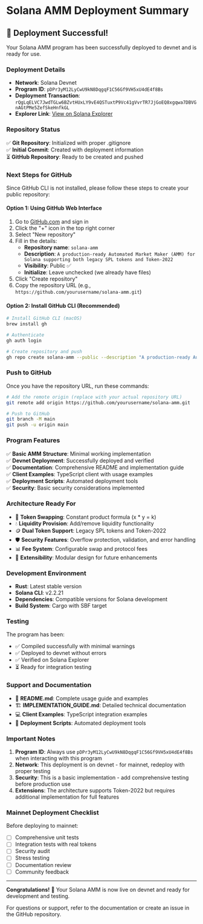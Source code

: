 # Solana AMM Deployment Summary

## 🎉 Deployment Successful!

Your Solana AMM program has been successfully deployed to devnet and is ready for use.

### Deployment Details

- **Network**: Solana Devnet
- **Program ID**: `pDPr3yM12LyCwU9kN8DqgqF1C56Gf9VH5xU4dE4f8Bs`
- **Deployment Transaction**: `rQgLqELVC7JwdTGLw6BZvtHUxLY9vE4QSTuxtP9Vc41gVvrTR7JjGoEQ8xgqwa7DBVGnAGtPMe5ZefSkeHnfkGL`
- **Explorer Link**: [View on Solana Explorer](https://explorer.solana.com/address/pDPr3yM12LyCwU9kN8DqgqF1C56Gf9VH5xU4dE4f8Bs?cluster=devnet)

### Repository Status

✅ **Git Repository**: Initialized with proper .gitignore  
✅ **Initial Commit**: Created with deployment information  
⏳ **GitHub Repository**: Ready to be created and pushed  

### Next Steps for GitHub

Since GitHub CLI is not installed, please follow these steps to create your public repository:

#### Option 1: Using GitHub Web Interface

1. Go to [GitHub.com](https://github.com) and sign in
2. Click the "+" icon in the top right corner
3. Select "New repository"
4. Fill in the details:
   - **Repository name**: `solana-amm`
   - **Description**: `A production-ready Automated Market Maker (AMM) for Solana supporting both legacy SPL tokens and Token-2022`
   - **Visibility**: Public ✅
   - **Initialize**: Leave unchecked (we already have files)
5. Click "Create repository"
6. Copy the repository URL (e.g., `https://github.com/yourusername/solana-amm.git`)

#### Option 2: Install GitHub CLI (Recommended)

```bash
# Install GitHub CLI (macOS)
brew install gh

# Authenticate
gh auth login

# Create repository and push
gh repo create solana-amm --public --description "A production-ready Automated Market Maker (AMM) for Solana supporting both legacy SPL tokens and Token-2022"
```

### Push to GitHub

Once you have the repository URL, run these commands:

```bash
# Add the remote origin (replace with your actual repository URL)
git remote add origin https://github.com/yourusername/solana-amm.git

# Push to GitHub
git branch -M main
git push -u origin main
```

### Program Features

✅ **Basic AMM Structure**: Minimal working implementation  
✅ **Devnet Deployment**: Successfully deployed and verified  
✅ **Documentation**: Comprehensive README and implementation guide  
✅ **Client Examples**: TypeScript client with usage examples  
✅ **Deployment Scripts**: Automated deployment tools  
✅ **Security**: Basic security considerations implemented  

### Architecture Ready For

- 🔄 **Token Swapping**: Constant product formula (x * y = k)
- 💧 **Liquidity Provision**: Add/remove liquidity functionality
- 🪙 **Dual Token Support**: Legacy SPL tokens and Token-2022
- 🛡️ **Security Features**: Overflow protection, validation, and error handling
- 📊 **Fee System**: Configurable swap and protocol fees
- 🔧 **Extensibility**: Modular design for future enhancements

### Development Environment

- **Rust**: Latest stable version
- **Solana CLI**: v2.2.21
- **Dependencies**: Compatible versions for Solana development
- **Build System**: Cargo with SBF target

### Testing

The program has been:
- ✅ Compiled successfully with minimal warnings
- ✅ Deployed to devnet without errors
- ✅ Verified on Solana Explorer
- ⏳ Ready for integration testing

### Support and Documentation

- 📖 **README.md**: Complete usage guide and examples
- 🏗️ **IMPLEMENTATION_GUIDE.md**: Detailed technical documentation
- 💻 **Client Examples**: TypeScript integration examples
- 🚀 **Deployment Scripts**: Automated deployment tools

### Important Notes

1. **Program ID**: Always use `pDPr3yM12LyCwU9kN8DqgqF1C56Gf9VH5xU4dE4f8Bs` when interacting with this program
2. **Network**: This deployment is on devnet - for mainnet, redeploy with proper testing
3. **Security**: This is a basic implementation - add comprehensive testing before production use
4. **Extensions**: The architecture supports Token-2022 but requires additional implementation for full features

### Mainnet Deployment Checklist

Before deploying to mainnet:

- [ ] Comprehensive unit tests
- [ ] Integration tests with real tokens
- [ ] Security audit
- [ ] Stress testing
- [ ] Documentation review
- [ ] Community feedback

---

**Congratulations!** 🎊 Your Solana AMM is now live on devnet and ready for development and testing.

For questions or support, refer to the documentation or create an issue in the GitHub repository.
